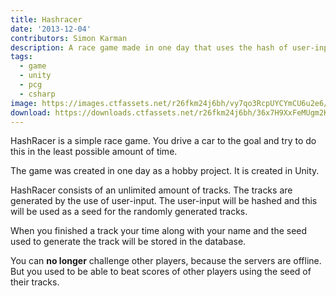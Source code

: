 ```yaml
---
title: Hashracer
date: '2013-12-04'
contributors: Simon Karman
description: A race game made in one day that uses the hash of user-input as seed for the random generated tracks. Players can compete against each other by sharing the seed.
tags:
  - game
  - unity
  - pcg
  - csharp
image: https://images.ctfassets.net/r26fkm24j6bh/vy7qo3RcpUYCYmCU6u2e6/eede6a18792568c498dc39a2751dfea6/HashRacer.png
download: https://downloads.ctfassets.net/r26fkm24j6bh/36x7H9XxFeMUgm2K8Giyu0/f52aeeee66be047ffb4a5532741adacf/HashRacer.zip
---
```


HashRacer is a simple race game. You drive a car to the goal and try to do this in the least possible amount of time. 

The game was created in one day as a hobby project. It is created in Unity.

HashRacer consists of an unlimited amount of tracks. The tracks are generated by the use of user-input. The user-input will be hashed and this will be used as a seed for the randomly generated tracks.

When you finished a track your time along with your name and the seed used to generate the track will be stored in the database.

You can __no longer__ challenge other players, because the servers are offline. But you used to be able to beat scores of other players using the seed of their tracks. 
